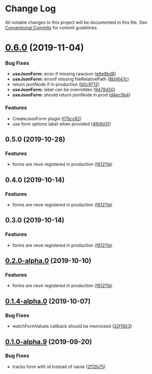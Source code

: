 # Change Log

All notable changes to this project will be documented in this file.
See [Conventional Commits](https://conventionalcommits.org) for commit guidelines.

# [0.6.0](https://github.com/tinacms/tinacms/compare/gatsby-tinacms-json@0.5.0-alpha.0...gatsby-tinacms-json@0.6.0) (2019-11-04)


### Bug Fixes

* **useJsonForm:** error if missing rawJson ([e6e9bd8](https://github.com/tinacms/tinacms/commit/e6e9bd8))
* **useJsonForm:** errorif missing fileRelativePath ([8b0647c](https://github.com/tinacms/tinacms/commit/8b0647c))
* return jsonNode if in production ([b0c9712](https://github.com/tinacms/tinacms/commit/b0c9712))
* **useJsonForm:** label can be overridden ([9478450](https://github.com/tinacms/tinacms/commit/9478450))
* **useJsonForm:** should return jsonNode in prod ([d4ec5b4](https://github.com/tinacms/tinacms/commit/d4ec5b4))


### Features

* CreateJsonForm plugin ([f75cc82](https://github.com/tinacms/tinacms/commit/f75cc82))
* use form options label when provided ([4fb9d31](https://github.com/tinacms/tinacms/commit/4fb9d31))





## 0.5.0 (2019-10-28)

### Features

- forms are neve registered in production ([f81211e](https://github.com/tinacms/tinacms/commit/f81211e))

## 0.4.0 (2019-10-14)

### Features

- forms are neve registered in production ([f81211e](https://github.com/tinacms/tinacms/commit/f81211e))

## 0.3.0 (2019-10-14)

### Features

- forms are neve registered in production ([f81211e](https://github.com/tinacms/tinacms/commit/f81211e))

## [0.2.0-alpha.0](https://github.com/tinacms/tinacms/compare/gatsby-tinacms-json@0.1.1...gatsby-tinacms-json@0.2.0-alpha.0) (2019-10-10)

### Features

- forms are neve registered in production ([f81211e](https://github.com/tinacms/tinacms/commit/f81211e))

## [0.1.4-alpha.0](https://github.com/tinacms/tinacms/compare/gatsby-tinacms-json@0.1.3...gatsby-tinacms-json@0.1.4-alpha.0) (2019-10-07)

### Bug Fixes

- watchFormValues callback should be memoized ([32f1923](https://github.com/tinacms/tinacms/commit/32f1923))

## [0.1.0-alpha.9](https://github.com/tinacms/tinacms/compare/gatsby-tinacms-json@0.1.0-alpha.8...gatsby-tinacms-json@0.1.0-alpha.9) (2019-09-20)

### Bug Fixes

- tracks form with id instead of name ([2f12b75](https://github.com/tinacms/tinacms/commit/2f12b75))
